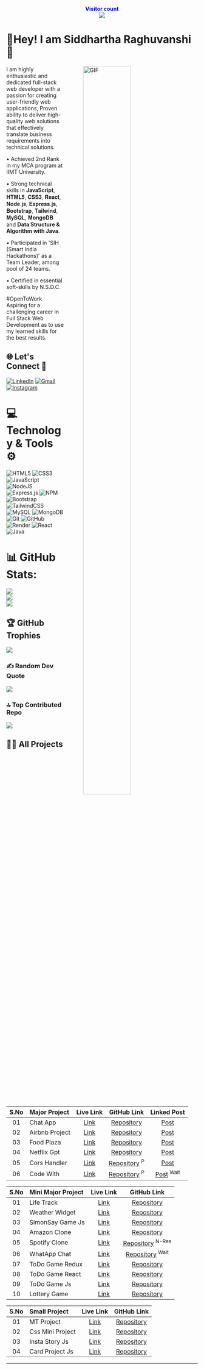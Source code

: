 <p align="center">
  <b style="color: blue;  ">Visitor count</b>
  <br>
  <a style="" href="https://github.com/honeybunnysidd">
  <img src="https://profile-counter.glitch.me/honeybunnysidd/count.svg" />
  </a>
</p>

# 💫Hey! I am Siddhartha Raghuvanshi🎯
<a style="" href="https://github.com/honeybunnysidd">
<img align="right" alt="GIF" src="https://i.giphy.com/media/L1R1tvI9svkIWwpVYr/giphy.webp" width="50%" height="70%" style="margin:0 50px;">
</a>
<p>I am highly enthusiastic and dedicated full-stack web developer with a passion for creating user-friendly web applications, Proven ability to deliver high-quality web solutions that effectively translate business requirements into technical solutions. </p>

• Achieved 2nd Rank in my MCA program at IIMT University.

• Strong technical skills in 𝐉𝐚𝐯𝐚𝐒𝐜𝐫𝐢𝐩𝐭, 𝐇𝐓𝐌𝐋𝟓, 𝐂𝐒𝐒𝟑, 𝐑𝐞𝐚𝐜𝐭, 𝐍𝐨𝐝𝐞.𝐣𝐬, 𝐄𝐱𝐩𝐫𝐞𝐬𝐬.𝐣𝐬, 𝐁𝐨𝐨𝐭𝐬𝐭𝐫𝐚𝐩, 𝐓𝐚𝐢𝐥𝐰𝐢𝐧𝐝, 𝐌𝐲𝐒𝐐𝐋, 𝐌𝐨𝐧𝐠𝐨𝐃𝐁 and **Data Structure & Algorithm with Java**.

• Participated in 'SIH (Smart India Hackathons)' as a Team Leader, among pool of 24 teams.

• Certified in essential soft-skills by N.S.D.C.

#OpenToWork
Aspiring for a challenging career in Full Stack Web Development as to use my learned skills for the best results.


## 🌐 Let's Connect 🧷
[![LinkedIn](https://img.shields.io/badge/LinkedIn-%230077B5.svg?logo=linkedin&logoColor=white)](https://linkedin.com/in/siddhartha-raghuvanshi/) [![Gmail](https://img.shields.io/badge/Gmail-%23E4405F.svg?logo=Gmail&logoColor=white)](https://mail.google.com/mail/u/0/#sent?compose=CllgCJvqKcrtPJRflVwGQdlKClMzVWZrhjlnfFBcNVVSWxZwWwtsGFPvqbdTzhrmDzbHSHTmnvq)
[![Instagram](https://img.shields.io/badge/Instagram-%23E4405F.svg?logo=Instagram&logoColor=white)](https://instagram.com/honeybunnysidd/) 
# 💻 Technology & Tools ⚙
![HTML5](https://img.shields.io/badge/html5%20-%23E34F26.svg?&style=for-the-badge&logo=html5&logoColor=white) ![CSS3](https://img.shields.io/badge/css3-%231572B6.svg?style=plastic&logo=css3&logoColor=white) ![JavaScript](https://img.shields.io/badge/javascript-%23323330.svg?style=plastic&logo=javascript&logoColor=%23F7DF1E) ![NodeJS](https://img.shields.io/badge/node.js-6DA55F?style=plastic&logo=node.js&logoColor=white) ![Express.js](https://img.shields.io/badge/express.js-%23404d59.svg?style=plastic&logo=express&logoColor=%2361DAFB) ![NPM](https://img.shields.io/npm/v/npm.svg?logo=nodedotjs) ![Bootstrap](https://img.shields.io/badge/bootstrap-%238511FA.svg?style=plastic&logo=bootstrap&logoColor=white) ![TailwindCSS](https://img.shields.io/badge/tailwindcss-%2338B2AC.svg?style=plastic&logo=tailwind-css&logoColor=white) ![MySQL](https://img.shields.io/badge/mysql-4479A1.svg?style=plastic&logo=mysql&logoColor=white) ![MongoDB](https://img.shields.io/badge/MongoDB-%234ea94b.svg?style=plastic&logo=mongodb&logoColor=white) ![Git](https://img.shields.io/badge/git-%23F05033.svg?style=plastic&logo=git&logoColor=white) ![GitHub](https://img.shields.io/badge/github-%23121011.svg?style=plastic&logo=github&logoColor=white) ![Render](https://img.shields.io/badge/Render-%46E3B7.svg?style=plastic&logo=render&logoColor=white) ![React](https://img.shields.io/badge/react-%2320232a.svg?style=plastic&logo=react&logoColor=%2361DAFB) ![Java](https://img.shields.io/badge/Java-%23E34F26.svg?style=plastic&logo=openjdk&logoColor=white)

# 📊 GitHub Stats:
![](https://github-readme-stats.vercel.app/api?username=honeybunnysidd&theme=tokyonight&hide_border=false&include_all_commits=true&count_private=true)<br/>
![](https://github-readme-streak-stats.herokuapp.com/?user=honeybunnysidd&theme=tokyonight&hide_border=false)<br/>
![](https://github-readme-stats.vercel.app/api/top-langs/?username=honeybunnysidd&theme=tokyonight&hide_border=false&include_all_commits=true&count_private=true&layout=compact)

## 🏆 GitHub Trophies
![](https://github-profile-trophy.vercel.app/?username=honeybunnysidd&theme=radical&no-frame=false&no-bg=true&margin-w=4)

### ✍️ Random Dev Quote
![](https://quotes-github-readme.vercel.app/api?type=horizontal&theme=tokyonight)

### 🔝 Top Contributed Repo
![](https://github-contributor-stats.vercel.app/api?username=honeybunnysidd&limit=5&theme=onedark&combine_all_yearly_contributions=true)



## 🧑‍🏫 All Projects

| S.No | Major Project  |                        Live Link                        |                         GitHub Link                          |                                                                               Linked Post                                                                                |
| :--: | :------------- | :-----------------------------------------------------: | :----------------------------------------------------------: | :----------------------------------------------------------------------------------------------------------------------------------------------------------------------: |
|  01  | Chat App       | [Link](https://chat-application-.vercel.app/)       | [Repository](https://github.com/honeybunnysidd/Chat_App)       |     [Post](https://www.linkedin.com/posts/honeybunnysidd-mernabrstack)      |
|  02  | Airbnb Project | [Link](https://airbnb-project-major.onrender.com/) | [Repository](https://github.com/honeybunnysidd/Airbnb_Project) | [Post](https://www.linkedin.com/posts/honeybunnysidd/_desktop) |
|  03  | Food Plaza     |    [Link](https://food-plaza.onrender.com/)     |   [Repository](https://github.com/honeybunnysidd/Food_Plaza)   |    [Post](https://www.linkedin.com/posts/honeybunnysidd/_desktop)    |
|  04  | Netflix Gpt    |      [Link](https://netflix-gpt-.vercel.app/)       |  [Repository](https://github.com/honeybunnysidd/Netflix_Gpt)   |          [Post](https://www.linkedin.com/posts/honeybunnysidd/_desktop)          |
|  05  | Cors Handler   |        [Link](https://cors.vercel.app/)        |  [Repository](https://github.com/honeybunnysidd/Cors_Handler) <sup>P</sup>  |     [Post](https://www.linkedin.com/posts/honeybunnysidd/_desktop)     |
|  06  | Code With      |        [Link](https://code.vercel.app/)            |   [Repository](https://github.com/honeybunnysidd/Code_With) <sup>P</sup>  |     [Post]() <sup>Wait</sup>     |


| S.No | Mini Major Project |                       Live Link                        |                                 GitHub Link                                  |
| :--: | :----------------- | :----------------------------------------------------: | :--------------------------------------------------------------------------: |
|  01  | Life Track         |     [Link](https://todo-.vercel.app/)      |           [Repository](https://github.com/honeybunnysidd/Todo_Mern)            |
|  02  | Weather Widget     | [Link](https://-widget-react-jack.netlify.app/) |         [Repository](https://github.com/honeybunnysidd/Weather_Widget)         |
|  03  | SimonSay Game Js   | [Link](https://honeybunnysidd.github.io/SimonSay_Game/)  |         [Repository](https://github.com/honeybunnysidd/SimonSay_Game)          |
|  04  | Amazon Clone       |  [Link](https://honeybunnysidd.github.io/Amazon-Clone/)  |          [Repository](https://github.com/honeybunnysidd/Amazon-Clone)          |
|  05  | Spotify Clone      | [Link](https://honeybunnysidd.github.io/Spotify-Clone/)  | [Repository](https://github.com/honeybunnysidd/Spotify-Clone) <sup>N-Res</sup> |
|  06  | WhatApp Chat       |        [Link](https://github.com/honeybunnysidd/)        |                        [Repository]() <sup>Wait</sup>                        |
|  07  | ToDo Game Redux    |   [Link](https://todo--redux-jack.netlify.app/)    |        [Repository](https://github.com/honeybunnysidd/ToDo-List-Redux)         |
|  08  | ToDo Game React    |   [Link](https://task--react-jack.netlify.app/)    |        [Repository](https://github.com/honeybunnysidd/ToDo-List-React)         |
|  09  | ToDo Game Js       |   [Link](https://honeybunnysidd.github.io/ToDo_Game/)    |          [Repository](https://github.com/honeybunnysidd/ToDo_Game_Js)          |
|  10  | Lottery Game       |  [Link](https://lottery--react-jack.netlify.app/)  |          [Repository](https://github.com/honeybunnysidd/Lottery-Game)          |

| S.No | Small Project    |                        Live Link                         |                          GitHub Link                           |
| :--: | :--------------- | :------------------------------------------------------: | :------------------------------------------------------------: |
|  01  | MT Project       |       [Link](https://mt--jack.netlify.app/)       |    [Repository](https://github.com/honeybunnysidd/MT_Project)    |
|  02  | Css Mini Project | [Link](https://honeybunnysidd.github.io/CSS-Mini-Project/) | [Repository](https://github.com/honeybunnysidd/CSS-Mini-Project) |
|  03  | Insta Story Js   |  [Link](https://honeybunnysidd.github.io/Insta_Story_Js/)  |  [Repository](https://github.com/honeybunnysidd/Insta_Story_Js)  |
|  04  | Card Project Js  | [Link](https://honeybunnysidd.github.io/Card_Project_Js/)  | [Repository](https://github.com/honeybunnysidd/Card_Project_Js)  |

---



<!---
honeybunnysidd/honeybunnysidd is a ✨ special ✨ repository because its `README.md` (this file) appears on your GitHub profile.
You can click the Preview link to take a look at your changes.
--->
